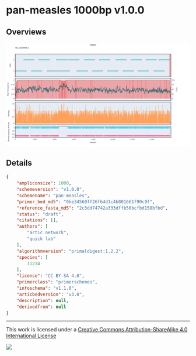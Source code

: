 # pan-measles 1000bp v1.0.0

## Overviews

![NC_001498.1.png](work/NC_001498.1.png)

## Details

```json
{
    "ampliconsize": 1000,
    "schemeversion": "v1.0.0",
    "schemename": "pan-measles",
    "primer_bed_md5": "0be34569ff26f64d1c4b801661f90c9f",
    "reference_fasta_md5": "2c3dd74742a333dffb50bcfbd158bfbd",
    "status": "draft",
    "citations": [],
    "authors": [
        "artic network",
        "quick lab"
    ],
    "algorithmversion": "primaldigest:1.2.2",
    "species": [
        11234
    ],
    "license": "CC BY-SA 4.0",
    "primerclass": "primerschemes",
    "infoschema": "v1.1.0",
    "articbedversion": "v3.0",
    "description": null,
    "derivedfrom": null
}
```



------------------------------------------------------------------------

This work is licensed under a [Creative Commons Attribution-ShareAlike 4.0 International License](http://creativecommons.org/licenses/by-sa/4.0/) 

![](https://i.creativecommons.org/l/by-sa/4.0/88x31.png)